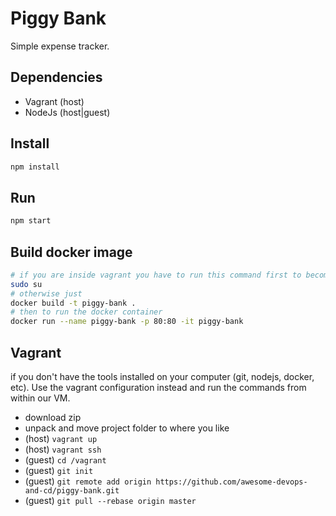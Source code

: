 # Piggy Bank
Simple expense tracker.

## Dependencies
- Vagrant (host)
- NodeJs (host|guest)

## Install

```sh
npm install
```

## Run

```sh
npm start
```

## Build docker image

```sh
# if you are inside vagrant you have to run this command first to become root user
sudo su
# otherwise just
docker build -t piggy-bank .
# then to run the docker container
docker run --name piggy-bank -p 80:80 -it piggy-bank
```

## Vagrant
if you don't have the tools installed on your computer (git, nodejs, docker, etc). Use the vagrant configuration instead and run the commands from within our VM.

- download zip
- unpack and move project folder to where you like
- (host) `vagrant up`
- (host) `vagrant ssh`
- (guest) `cd /vagrant`
- (guest) `git init`
- (guest) `git remote add origin https://github.com/awesome-devops-and-cd/piggy-bank.git`
- (guest) `git pull --rebase origin master`
